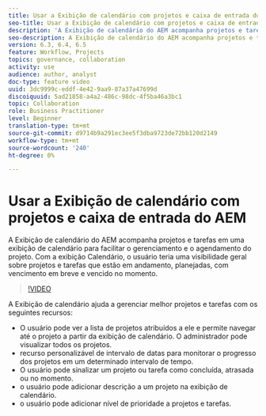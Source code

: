 ```yaml
---
title: Usar a Exibição de calendário com projetos e caixa de entrada do AEM
seo-title: Usar a Exibição de calendário com projetos e caixa de entrada do AEM
description: 'A Exibição de calendário do AEM acompanha projetos e tarefas em uma exibição de calendário para facilitar o gerenciamento e o agendamento do projeto. Com a exibição Calendário, o usuário teria uma visibilidade geral sobre projetos e tarefas que estão em andamento, planejadas, com vencimento em breve e vencido no momento. '
seo-description: A Exibição de calendário do AEM acompanha projetos e tarefas em uma exibição de calendário para facilitar o gerenciamento e o agendamento do projeto. Com a exibição Calendário, o usuário teria uma visibilidade geral sobre projetos e tarefas que estão em andamento, planejadas, com vencimento em breve e vencido no momento.
version: 6.3, 6.4, 6.5
feature: Workflow, Projects
topics: governance, collaboration
activity: use
audience: author, analyst
doc-type: feature video
uuid: 3dc9999c-eddf-4e42-9aa9-87a37a47699d
discoiquuid: 5ad21858-a4a2-486c-98dc-4f5ba46a3bc1
topic: Collaboration
role: Business Practitioner
level: Beginner
translation-type: tm+mt
source-git-commit: d9714b9a291ec3ee5f3dba9723de72bb120d2149
workflow-type: tm+mt
source-wordcount: '240'
ht-degree: 0%

---
```



# Usar a Exibição de calendário com projetos e caixa de entrada do AEM

A Exibição de calendário do AEM acompanha projetos e tarefas em uma exibição de calendário para facilitar o gerenciamento e o agendamento do projeto. Com a exibição Calendário, o usuário teria uma visibilidade geral sobre projetos e tarefas que estão em andamento, planejadas, com vencimento em breve e vencido no momento.

>[!VIDEO](https://video.tv.adobe.com/v/16804/?quality=12&learn=on)

A Exibição de calendário ajuda a gerenciar melhor projetos e tarefas com os seguintes recursos:

* O usuário pode ver a lista de projetos atribuídos a ele e permite navegar até o projeto a partir da exibição de calendário. O administrador pode visualizar todos os projetos.
* recurso personalizável de intervalo de datas para monitorar o progresso dos projetos em um determinado intervalo de tempo.
* O usuário pode sinalizar um projeto ou tarefa como concluída, atrasada ou no momento.
* o usuário pode adicionar descrição a um projeto na exibição de calendário.
* o usuário pode adicionar nível de prioridade a projetos e tarefas.
